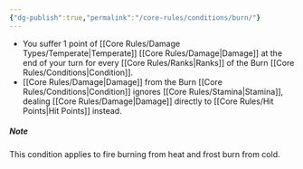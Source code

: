 ```yaml
---
{"dg-publish":true,"permalink":"/core-rules/conditions/burn/"}
---
```


- You suffer 1 point of [[Core Rules/Damage Types/Temperate\|Temperate]] [[Core Rules/Damage\|Damage]] at the end of your turn for every [[Core Rules/Ranks\|Ranks]] of the Burn [[Core Rules/Conditions\|Condition]].
- [[Core Rules/Damage\|Damage]] from the Burn [[Core Rules/Conditions\|Condition]] ignores [[Core Rules/Stamina\|Stamina]], dealing [[Core Rules/Damage\|Damage]] directly to [[Core Rules/Hit Points\|Hit Points]] instead.

##### Note
This condition applies to fire burning from heat and frost burn from cold.